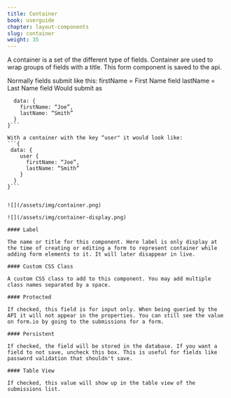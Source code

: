 ```yaml
---
title: Container
book: userguide
chapter: layout-components
slug: container
weight: 35
---
```


A container is a set of the different type of fields. Container are used to wrap groups of fields with a title. This form component is saved to the api.

Normally fields submit like this:
firstName = First Name field
lastName = Last Name field
Would submit as
```{
  data: {
    firstName: “Joe”,
    lastName: “Smith”
  }
}```

With a container with the key “user" it would look like:
```{
 data: {
    user {  
      firstName: “Joe”,
      lastName: “Smith”
    }
  }
}```


![](/assets/img/container.png)

![](/assets/img/container-display.png)

#### Label

The name or title for this component. Here label is only display at the time of creating or editing a form to represent container while adding form elements to it. It will later disappear in live.

#### Custom CSS Class

A custom CSS class to add to this component. You may add multiple class names separated by a space.

#### Protected

If checked, this field is for input only. When being queried by the API it will not appear in the properties. You can still see the value on form.io by going to the submissions for a form.

#### Persistent

If checked, the field will be stored in the database. If you want a field to not save, uncheck this box. This is useful for fields like password validation that shouldn't save.

#### Table View

If checked, this value will show up in the table view of the submissions list.

